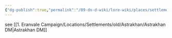 ```yaml
---
{"dg-publish":true,"permalink":"/09-dn-d-wiki/lore-wiki/places/settlements/eranvale/l-astrakhan/","tags":["settlement","city","Astrakhan","Eranvale","lore-wiki"]}
---
```



see [[1. Eranvale Campaign/Locations/Settlements/old/Astrakhan/Astrakhan DM\|Astrakhan DM]]
